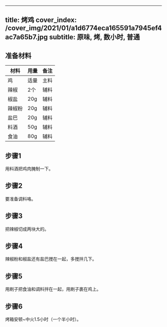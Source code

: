 
---
title: 烤鸡
cover_index: /cover_img/2021/01/a1d6774eca165591a7945ef4ac7a65b7.jpg
subtitle: 原味, 烤, 数小时, 普通
---

## 准备材料

| 材料     | 用量 | 备注|
| ------- | ----- | --- |
| 鸡 | 适量| 主料 |
| 辣椒 | 2个| 辅料 |
| 椒盐 | 20g| 辅料 |
| 辣椒粉 | 20g| 辅料 |
| 盐巴 | 20g| 辅料 |
| 料酒 | 50g| 辅料 |
| 食油 | 80g| 辅料 |

## 步骤1

用料酒把鸡肉腌制一下。

## 步骤2

要准备调料咯。

## 步骤3

把辣椒切成两块大的。

## 步骤4

辣椒粉和椒盐还有盐巴搅在一起，多搅拌几下。

## 步骤5

用刷子把食油和调料拌在一起，用刷子裹在鸡上。

## 步骤6

烤箱安顿~中火1.5小时（一个半小时）。

